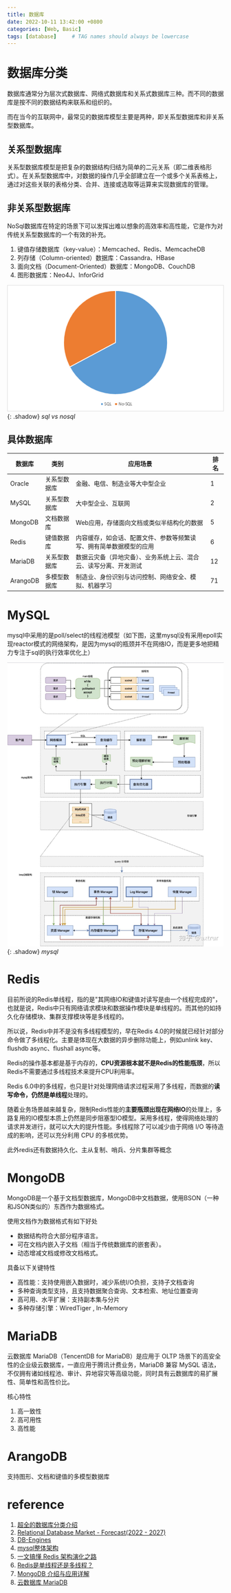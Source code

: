```yaml
---
title: 数据库
date: 2022-10-11 13:42:00 +0800
categories: [Web, Basic]
tags: [database]     # TAG names should always be lowercase
---
```


# 数据库分类

数据库通常分为层次式数据库、网络式数据库和关系式数据库三种。而不同的数据库是按不同的数据结构来联系和组织的。

而在当今的互联网中，最常见的数据库模型主要是两种，即关系型数据库和非关系型数据库。

## 关系型数据库

关系型数据库模型是把复杂的数据结构归结为简单的二元关系（即二维表格形式）。在关系型数据库中，对数据的操作几乎全部建立在一个或多个关系表格上，通过对这些关联的表格分类、合并、连接或选取等运算来实现数据库的管理。

## 非关系型数据库

NoSql数据库在特定的场景下可以发挥出难以想象的高效率和高性能，它是作为对传统关系型数据库的一个有效的补充。

1. 键值存储数据库（key-value）：Memcached、Redis、MemcacheDB
2. 列存储（Column-oriented）数据库：Cassandra、HBase
3. 面向文档（Document-Oriented）数据库：MongoDB、CouchDB
4. 图形数据库：Neo4J、InforGrid

![Window shadow](/assets/img/2022-10/2022-10-11-%E6%95%B0%E6%8D%AE%E5%BA%93/rdb_market.png){: .shadow}
_sql vs nosql_

## 具体数据库

数据库|类别|应用场景|排名
--|--|--|--
Oracle|关系型数据库|金融、电信、制造业等大中型企业|1
MySQL|关系型数据库|大中型企业、互联网|2
MongoDB|文档数据库|Web应用，存储面向文档或类似半结构化的数据|5
Redis|键值数据库|内容缓存，如会话、配置文件、参数等频繁读写、拥有简单数据模型的应用|6
MariaDB|关系型数据库|数据云灾备（异地灾备）、业务系统上云、混合云、读写分离、开发测试|12
ArangoDB|多模型数据库|制造业、身份识别与访问控制、网络安全、模拟、机器学习|71


# MySQL

mysql中采用的是poll/select的线程池模型（如下图，这里mysql没有采用epoll实现reactor模式的网络架构，是因为mysql的瓶颈并不在网络IO，而是更多地把精力专注于sql的执行效率优化上）

![Window shadow](/assets/img/2022-10/2022-10-11-%E6%95%B0%E6%8D%AE%E5%BA%93/mysql.jpg){: .shadow}
_mysql_

# Redis

目前所说的Redis单线程，指的是"其网络IO和键值对读写是由一个线程完成的"，也就是说，Redis中只有网络请求模块和数据操作模块是单线程的。而其他的如持久化存储模块、集群支撑模块等是多线程的。

所以说，Redis中并不是没有多线程模型的，早在Redis 4.0的时候就已经针对部分命令做了多线程化。主要是体现在大数据的异步删除功能上，例如unlink key、flushdb async、flushall async等。

Redis的操作基本都是基于内存的，**CPU资源根本就不是Redis的性能瓶颈**，所以Redis不需要通过多线程技术来提升CPU利用率。

Redis 6.0中的多线程，也只是针对处理网络请求过程采用了多线程，而数据的**读写命令，仍然是单线程**处理的。

随着业务场景越来越复杂，限制Redis性能的**主要瓶颈出现在网络IO**的处理上，多路复用的IO模型本质上仍然是同步阻塞型IO模型。采用多线程，使得网络处理的请求并发进行，就可以大大的提升性能。多线程除了可以减少由于网络 I/O 等待造成的影响，还可以充分利用 CPU 的多核优势。

此外redis还有数据持久化、主从复制、哨兵、分片集群等概念

# MongoDB

MongoDB是一个基于文档型数据库，MongoDB中文档数据，使用BSON（一种和JSON类似的）东西作为数据格式。

使用文档作为数据格式有如下好处

- 数据结构符合大部分程序语言。
- 可在文档内嵌入子文档（相当于传统数据库的嵌套表）。
- 动态增减文档或修改文档格式。

具备以下关键特性

- 高性能：支持使用嵌入数据时，减少系统I/O负担，支持子文档查询
- 多种查询类型支持，且支持数据聚合查询、文本检索、地址位置查询
- 高可用、水平扩展：支持副本集与分片
- 多种存储引擎：WiredTiger , In-Memory

# MariaDB

云数据库 MariaDB（TencentDB for MariaDB）是应用于 OLTP 场景下的高安全性的企业级云数据库，一直应用于腾讯计费业务，MariaDB 兼容 MySQL 语法，不仅拥有诸如线程池、审计、异地容灾等高级功能，同时具有云数据库的易扩展性、简单性和高性价比。

核心特性

1. 高一致性
2. 高可用性
3. 高性能

# ArangoDB

支持图形、文档和键值的多模型数据库

# reference

1. [超全的数据库分类介绍](https://zhuanlan.zhihu.com/p/101606473)
2. [Relational Database Market - Forecast(2022 - 2027)](https://www.industryarc.com/Report/19213/relational-database-market.html)
3. [DB-Engines](https://db-engines.com/en/)
4. [mysql整体架构](https://zhuanlan.zhihu.com/p/262570892)
5. [一文搞懂 Redis 架构演化之路](https://www.cnblogs.com/88223100/p/An-article-to-understand-the-evolution-of-Redis-architecture.html)
6. [Redis是单线程还是多线程？](https://zhuanlan.zhihu.com/p/360335981)
7. [MongoDB 介绍与应用详解](https://zhuanlan.zhihu.com/p/84834695)
8. [云数据库 MariaDB](https://cloud.tencent.com/document/product/237)